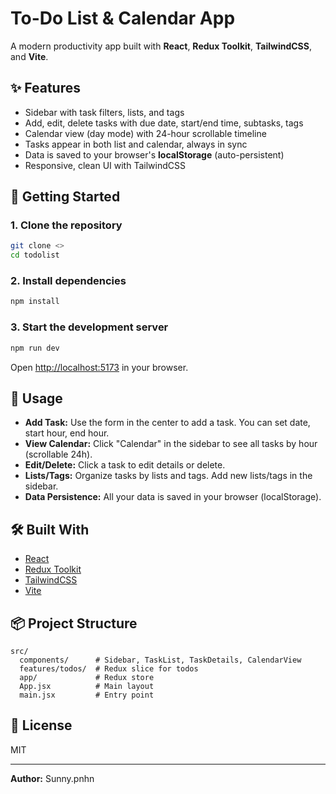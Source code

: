 # To-Do List & Calendar App

A modern productivity app built with **React**, **Redux Toolkit**, **TailwindCSS**, and **Vite**.

## ✨ Features

- Sidebar with task filters, lists, and tags
- Add, edit, delete tasks with due date, start/end time, subtasks, tags
- Calendar view (day mode) with 24-hour scrollable timeline
- Tasks appear in both list and calendar, always in sync
- Data is saved to your browser's **localStorage** (auto-persistent)
- Responsive, clean UI with TailwindCSS

## 🚀 Getting Started

### 1. Clone the repository

```bash
git clone <>
cd todolist
```

### 2. Install dependencies

```bash
npm install
```

### 3. Start the development server

```bash
npm run dev
```

Open [http://localhost:5173](http://localhost:5173) in your browser.

## 📝 Usage

- **Add Task:** Use the form in the center to add a task. You can set date, start hour, end hour.
- **View Calendar:** Click "Calendar" in the sidebar to see all tasks by hour (scrollable 24h).
- **Edit/Delete:** Click a task to edit details or delete.
- **Lists/Tags:** Organize tasks by lists and tags. Add new lists/tags in the sidebar.
- **Data Persistence:** All your data is saved in your browser (localStorage).

## 🛠️ Built With

- [React](https://react.dev/)
- [Redux Toolkit](https://redux-toolkit.js.org/)
- [TailwindCSS](https://tailwindcss.com/)
- [Vite](https://vitejs.dev/)

## 📦 Project Structure

```
src/
  components/      # Sidebar, TaskList, TaskDetails, CalendarView
  features/todos/  # Redux slice for todos
  app/             # Redux store
  App.jsx          # Main layout
  main.jsx         # Entry point
```

## 📄 License

MIT

---

**Author:** Sunny.pnhn
